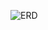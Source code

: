 ![ERD](https://github.com/woo0485/woodonggyun/assets/135837226/020830af-1fb7-429c-a8d7-a8801c6ec1fe.JPG)

